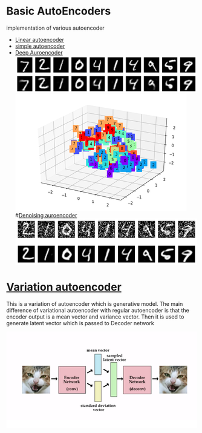 # Basic AutoEncoders

implementation of various autoencoder

- [Linear autoencoder](linear_autoencoder)
- [simple autoencoder](simple_autoencoder)
- [Deep Auroencoder](deep_autoencoder)
![](image/2d_ae.png)
![](image/3d_ae.png)
#[Denoising auroencoder](denoising_autoencoder)
![](image/denoised_digits.png)

# [Variation autoencoder](variational_autoencoders)
This is a variation of autoencoder which is generative model.
The main difference of variational autoencoder with regular autoencoder is that the encoder output is a mean vector and variance vector.
Then it is used to generate latent vector which is passed to Decoder network

![](image/vae2.png)